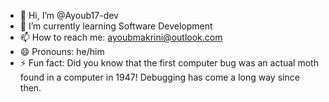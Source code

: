 - 👋 Hi, I’m @Ayoub17-dev
- 🌱 I’m currently learning Software Development
- 📫 How to reach me: ayoubmakrini@outlook.com
- 😄 Pronouns: he/him
- ⚡ Fun fact: Did you know that the first computer bug was an actual moth found in a computer in 1947! Debugging has come a long way since then.
